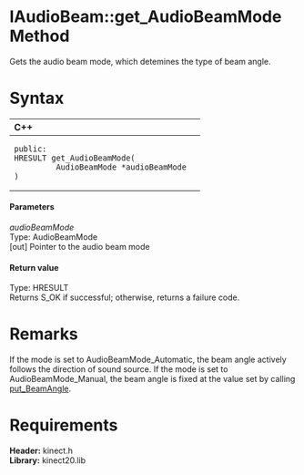 IAudioBeam::get\_AudioBeamMode Method  
=====================================  

Gets the audio beam mode, which detemines the type of beam angle. <span id="syntaxSection"></span>

Syntax  
======  

<table>
<colgroup>
<col width="100%" />
</colgroup>
<thead>
<tr class="header">
<th align="left">C++</th>
</tr>
</thead>
<tbody>
<tr class="odd">
<td align="left"><pre><code>public:  
HRESULT get_AudioBeamMode(  
         AudioBeamMode *audioBeamMode  
)</code></pre></td>
</tr>
</tbody>
</table>

<span id="ID4EG"></span>
#### Parameters  

*audioBeamMode*    
Type: AudioBeamMode  
[out] Pointer to the audio beam mode  

<span id="ID4EP"></span>
#### Return value  

Type: HRESULT  
Returns S\_OK if successful; otherwise, returns a failure code.  

<span id="remarks"></span>

Remarks  
=======  

If the mode is set to AudioBeamMode\_Automatic, the beam angle actively follows the direction of sound source. If the mode is set to AudioBeamMode\_Manual, the beam angle is fixed at the value set by calling [put\_BeamAngle](put_BeamAngle_Method.md).  

<span id="requirements"></span>

Requirements  
============  

**Header:** kinect.h  
**Library:** kinect20.lib  



<!--Please do not edit the data in the comment block below.-->
<!--
TOCTitle : get_AudioBeamMode Method
RLTitle : IAudioBeam::get_AudioBeamMode Method
KeywordK : get_AudioBeamMode method
KeywordK : IAudioBeam::get_AudioBeamMode method
KeywordF : IAudioBeam::get_AudioBeamMode
KeywordF : get_AudioBeamMode
KeywordF : Microsoft.Kinect.kinect.IAudioBeam.get_AudioBeamMode(AudioBeamMode@)
KeywordA : M:Microsoft.Kinect.kinect.IAudioBeam.get_AudioBeamMode(AudioBeamMode@)
AssetID : M:Microsoft.Kinect.kinect.IAudioBeam.get_AudioBeamMode(AudioBeamMode@)
Locale : en-us
CommunityContent : 1
APIType : Managed
APILocation : 
APIName : Microsoft.Kinect.kinect.IAudioBeam::get_AudioBeamMode
TargetOS : Windows
TopicType : kbSyntax
DevLang : C++
DocSet : K4Wv2
ProjType : K4Wv2Proj
Technology : Kinect for Windows
Product : Kinect for Windows SDK v2
productversion : 20
-->

